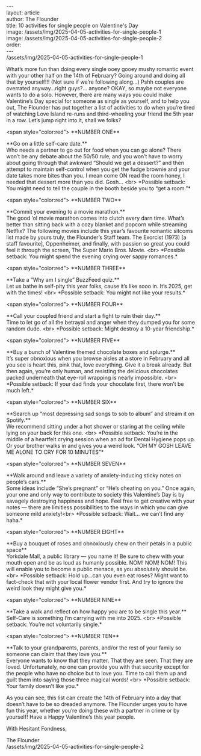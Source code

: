   
\---  
layout: article  
author: The Flounder  
title: 10 activities for single people on Valentine's Day  
image: /assets/img/2025-04-05-activities-for-single-people-1  
image: /assets/img/2025-04-05-activities-for-single-people-2  
order:   
\---  
/assets/img/2025-04-05-activities-for-single-people-1

What’s more fun than doing every single ooey gooey mushy romantic event with your other half on the 14th of February? Going around and doing all that by yourself\!\!\! (Not sure if we’re following along…) Pshh couples are overrated anyway…right guys?... anyone? OKAY, so maybe not everyone wants to do a solo. However, there are many ways you could make Valentine’s Day special for someone as single as yourself, and to help you out, The Flounder has put together a list of activities to do when you’re tired of watching Love Island re-runs and third-wheeling your friend the 5th year in a row. Let’s jump right into it, shall we folks?

\<span style="color:red"\> \*\*NUMBER ONE\*\*

\*\*Go on a little self-care date.\*\*  
Who needs a partner to go out for food when you can go alone? There won’t be any debate about the 50/50 rule, and you won’t have to worry about going through that awkward “Should we get a dessert?” and then attempt to maintain self-control when you get the fudge brownie and your date takes more bites than you. I mean come ON read the room honey, I needed that dessert more than you did. Gosh… \<br\> \*Possible setback: You might need to tell the couple in the booth beside you to “get a room.”\*

\<span style="color:red"\> \*\*NUMBER TWO\*\*

\*\*Commit your evening to a movie marathon.\*\*  
The good ‘ol movie marathon comes into clutch every darn time. What’s better than sitting back with a cozy blanket and popcorn while streaming Netflix? The following movies include this year’s favourite romantic sitcoms list made by yours truly, the Flounder’s Staff team. The Exorcist (1973) \[a staff favourite\], Oppenheimer, and finally, with passion so great you could feel it through the screen, The Super Mario Bros. Movie. \<br\> \*Possible setback: You might spend the evening crying over sappy romances.\*

\<span style="color:red"\> \*\*NUMBER THREE\*\*

\*\*Take a “Why am I single” BuzzFeed quiz.\*\*  
Let us bathe in self-pity this year folks, cause it’s like sooo in. It’s 2025, get with the times\! \<br\> \*Possible setback: You might not like your results.\*

\<span style="color:red"\> \*\*NUMBER FOUR\*\*

\*\*Call your coupled friend and start a fight to ruin their day.\*\*  
Time to let go of all the betrayal and anger when they dumped you for some random dude. \<br\> \*Possible setback: Might destroy a 10-year friendship.\*

\<span style="color:red"\> \*\*NUMBER FIVE\*\*

\*\*Buy a bunch of Valentine themed chocolate boxes and splurge.\*\*   
It’s super obnoxious when you browse aisles at a store in February and all you see is heart this, pink that, love everything. Give it a break already. But then again, you’re only human, and resisting the delicious chocolates packed underneath that eye-roll wrapping is nearly impossible. \<br\> \*Possible setback: If your dad finds your chocolate first, there won’t be much left.\*

\<span style="color:red"\> \*\*NUMBER SIX\*\*

\*\*Search up “most depressing sad songs to sob to album” and stream it on Spotify.\*\*   
We recommend sitting under a hot shower or staring at the ceiling while lying on your back for this one. \<br\> \*Possible setback: You’re in the middle of a heartfelt crying session when an ad for Dental Hygiene pops up. Or your brother walks in and gives you a weird look. “OH MY GOSH LEAVE ME ALONE TO CRY FOR 10 MINUTES”\*

\<span style="color:red"\> \*\*NUMBER SEVEN\*\*

\*\*Walk around and leave a variety of anxiety-inducing sticky notes on people’s cars.\*\*  
Some ideas include “She’s pregnant” or “He’s cheating on you.” Once again, your one and only way to contribute to society this Valentine’s Day is by savagely destroying happiness and hope. Feel free to get creative with your notes — there are limitless possibilities to the ways in which you can give someone mild anxiety\!\<br\> \*Possible setback: Wait… we can’t find any haha.\*

\<span style="color:red"\> \*\*NUMBER EIGHT\*\*

\*\*Buy a bouquet of roses and obnoxiously chew on their petals in a public space\*\*  
Yorkdale Mall, a public library — you name it\! Be sure to chew with your mouth open and be as loud as humanly possible. NOM\! NOM\! NOM\! This will enable you to become a public menace, as you absolutely should be. \<br\> \*Possible setback: Hold up…can you even eat roses? Might want to fact-check that with your local flower vendor first. And try to ignore the weird look they might give you.\*

\<span style="color:red"\> \*\*NUMBER NINE\*\*

\*\*Take a walk and reflect on how happy you are to be single this year.\*\*  
Self-Care is something I’m carrying with me into 2025\. \<br\> \*Possible setback: You’re not voluntarily single.\*

\<span style="color:red"\> \*\*NUMBER TEN\*\*

\*\*Talk to your grandparents, parents, and/or the rest of your family so someone can claim that they love you.\*\*  
Everyone wants to know that they matter. That they are seen. That they are loved. Unfortunately, no one can provide you with that security except for the people who have no choice but to love you. Time to call them up and guilt them into saying those three magical words\! \<br\> \*Possible setback: Your family doesn’t like you.\*

As you can see, this list can create the 14th of February into a day that doesn’t have to be so dreaded anymore. The Flounder urges you to have fun this year, whether you’re doing these with a partner in crime or by yourself\! Have a Happy Valentine’s this year people. 

With Hesitant Fondness,

The Flounder   
/assets/img/2025-04-05-activities-for-single-people-2

